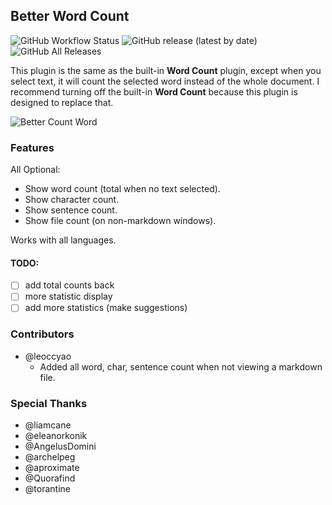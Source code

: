 ## Better Word Count

![GitHub Workflow Status](https://img.shields.io/github/workflow/status/lukeleppan/better-word-count/Build%20Release?logo=github&style=for-the-badge) ![GitHub release (latest by date)](https://img.shields.io/github/v/release/lukeleppan/better-word-count?style=for-the-badge) ![GitHub All Releases](https://img.shields.io/github/downloads/lukeleppan/better-word-count/total?style=for-the-badge)

This plugin is the same as the built-in **Word Count** plugin, except when you select text, it will count the selected word instead of the whole document. I recommend turning off the built-in **Word Count** because this plugin is designed to replace that.

![Better Count Word](https://raw.githubusercontent.com/lukeleppan/better-word-count/master/assets/better-word-count.gif)

### Features

All Optional:

- Show word count (total when no text selected).
- Show character count.
- Show sentence count.
- Show file count (on non-markdown windows).

Works with all languages.

#### TODO:

- [ ] add total counts back
- [ ] more statistic display
- [ ] add more statistics (make suggestions)

### Contributors

- @leoccyao
  - Added all word, char, sentence count when not viewing a markdown file.

### Special Thanks

- @liamcane
- @eleanorkonik
- @AngelusDomini
- @archelpeg
- @aproximate
- @Quorafind
- @torantine
